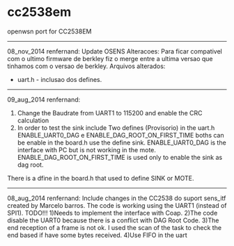cc2538em
========
openwsn port for CC2538EM

----------------------------------------
08_nov_2014
renfernand:
Update OSENS
Alteracoes:
Para ficar compativel com o ultimo firmware de berkley fiz o merge entre a ultima versao 
que tinhamos com o versao de berkley.
Arquivos alterados:
 - uart.h - inclusao dos defines.
 

-------------------------------
09_aug_2014
renfernand:
1) Change the Baudrate from UART1 to 115200 and enable the CRC calculation
2) In order to test the sink include Two defines (Provisorio) in the uart.h
   ENABLE_UART0_DAG  e ENABLE_DAG_ROOT_ON_FIRST_TIME
boths can be enable in the board.h use the define sink.
ENABLE_UART0_DAG is the interface with PC but is not working in the mote.
ENABLE_DAG_ROOT_ON_FIRST_TIME is used only to enable the sink as dag root.

There is a dfine in the board.h that used to define SINK or MOTE.

-------------------------------
08_aug_2014
renfernand:
Include changes in the CC2538 do suport sens_itf created by Marcelo barros.
The code is working using the UART1 (instead of SPI1).
TODO!!!
1)Needs to implement the interface with Coap.
2)The code disable the UART0 because there is a conflict with DAG Root Code. 
3)The end reception of a frame is not ok. I used the scan of the task to check the end based if have some bytes received.
4)Use FIFO in the uart